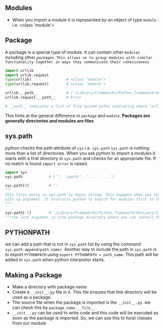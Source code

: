 ## Modules
- When you import a module it is represented by an object of type `module` . i.e. <class 'module'>

## Package
A package is a special type of module. It can contain other `modules` including other `packages`.
`This allows us to group modules with similar functionality together in ways they communicate their cohesiveness`

```python
import urllib
import urlib.request
type(urllib)                # <class 'module'>
type(urllib.request)        # <class 'module'>

urllib.__path__             # ['/Library/Frameworks/Python.framework/Versions/3.7/lib/python3.7/urllib']
urllib.request.__path__     # Error

# __path__ indicates a list of file system paths indicating where `urllib` searches to find nested modules.

```

This hints at the general difference in `package` and `module`.
**Packages are generally directories and modules are files**

## sys.path
python checks the path attribute of `sys` i.e. `sys.path`
`sys.path` is nothing more than a list of directories. When you ask python to import a modules it starts with a first directory in `sys.path` and checks for an appropriate file. If no match is found `import error` is raised.

```python
import sys
sys.path            # ['', '/path/', '...', '...']

sys.path[0]         # ''
"""
This first entry in sys.path is empty string. This happens when you start the python interpretor 
with no argument. It instructs python to search for modules first in the current directory
"""

sys.path[-1]        # '/Library/Frameworks/Python.framework/Versions/3.7/lib/python3.7/site-packages'
"""the last argument is site package directory where you can install third party modules"""

```

## PYTHONPATH
we can add a path that is not in `sys.path` list by using the command `sys.path.append(path_name)`. 
Another way to include the path in `sys.path` is to export `PYTHONPATH` using `export PYTHONPATH = path_name`. This path will be added in `sys.path` when python interpretor starts.

## Making a Package
- Make a directory with package name
- Create a `__init__.py` file in it. This file ensures that this directory will be used as a package.
- The source file when the package is imported is the `__init__.py`. we can check this by `package_name.__file__`
- `__init__.py` can be used to write code and this code will be executed as soon as the package is imported. So, we can use this to hoist classes from our module

